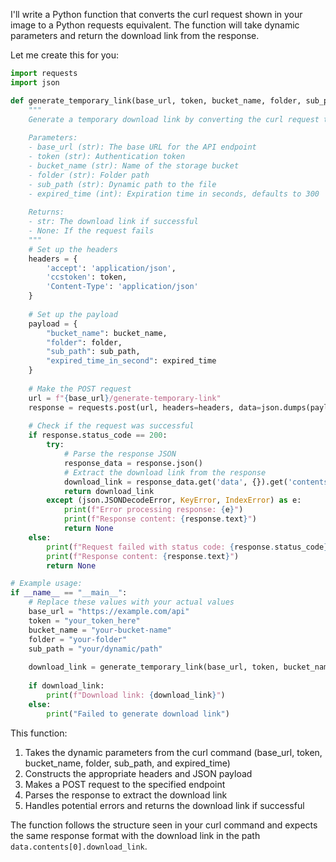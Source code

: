 I'll write a Python function that converts the curl request shown in your image to a Python requests equivalent. The function will take dynamic parameters and return the download link from the response.

Let me create this for you:

```python
import requests
import json

def generate_temporary_link(base_url, token, bucket_name, folder, sub_path, expired_time=300):
    """
    Generate a temporary download link by converting the curl request to Python requests.
    
    Parameters:
    - base_url (str): The base URL for the API endpoint
    - token (str): Authentication token
    - bucket_name (str): Name of the storage bucket
    - folder (str): Folder path
    - sub_path (str): Dynamic path to the file
    - expired_time (int): Expiration time in seconds, defaults to 300
    
    Returns:
    - str: The download link if successful
    - None: If the request fails
    """
    # Set up the headers
    headers = {
        'accept': 'application/json',
        'ccstoken': token,
        'Content-Type': 'application/json'
    }
    
    # Set up the payload
    payload = {
        "bucket_name": bucket_name,
        "folder": folder,
        "sub_path": sub_path,
        "expired_time_in_second": expired_time
    }
    
    # Make the POST request
    url = f"{base_url}/generate-temporary-link"
    response = requests.post(url, headers=headers, data=json.dumps(payload))
    
    # Check if the request was successful
    if response.status_code == 200:
        try:
            # Parse the response JSON
            response_data = response.json()
            # Extract the download link from the response
            download_link = response_data.get('data', {}).get('contents', [{}])[0].get('download_link', '')
            return download_link
        except (json.JSONDecodeError, KeyError, IndexError) as e:
            print(f"Error processing response: {e}")
            print(f"Response content: {response.text}")
            return None
    else:
        print(f"Request failed with status code: {response.status_code}")
        print(f"Response content: {response.text}")
        return None

# Example usage:
if __name__ == "__main__":
    # Replace these values with your actual values
    base_url = "https://example.com/api"
    token = "your_token_here"
    bucket_name = "your-bucket-name"
    folder = "your-folder"
    sub_path = "your/dynamic/path"
    
    download_link = generate_temporary_link(base_url, token, bucket_name, folder, sub_path)
    
    if download_link:
        print(f"Download link: {download_link}")
    else:
        print("Failed to generate download link")
```

This function:

1. Takes the dynamic parameters from the curl command (base_url, token, bucket_name, folder, sub_path, and expired_time)
2. Constructs the appropriate headers and JSON payload
3. Makes a POST request to the specified endpoint
4. Parses the response to extract the download link
5. Handles potential errors and returns the download link if successful

The function follows the structure seen in your curl command and expects the same response format with the download link in the path `data.contents[0].download_link`.